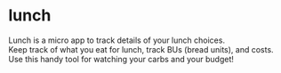 lunch
=====


Lunch is a micro app to track details of your lunch choices.  
Keep track of what you eat for lunch, track BUs (bread units), and costs.
Use this handy tool for watching your carbs and your budget!


